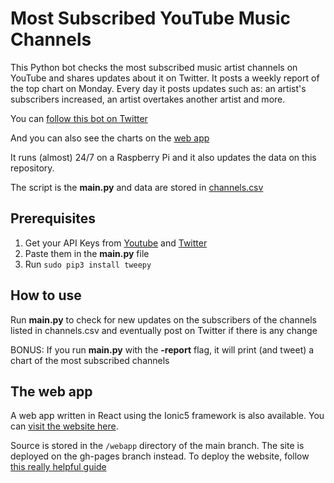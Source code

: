 # Most Subscribed YouTube Music Channels
This Python bot checks the most subscribed music artist channels on YouTube and shares updates about it on Twitter.
It posts a weekly report of the top chart on Monday. Every day it posts updates such as: an artist's subscribers increased, an artist overtakes another artist and more.

You can [follow this bot on Twitter](https://twitter.com/mostSubYTMusic?s=09)

And you can also see the charts on the [web app](https://marco97pa.github.io/MostSubYTMusicChannels/)


It runs (almost) 24/7 on a Raspberry Pi and it also updates the data on this repository.

The script is the **main.py** and data are stored in [channels.csv](https://github.com/marco97pa/MostSubYTMusicChannels/blob/master/channels.csv)

## Prerequisites
1. Get your API Keys from [Youtube](https://developers.google.com/youtube/v3/getting-started) and [Twitter](https://developer.twitter.com/en/docs)
2. Paste them in the **main.py** file
3. Run `sudo pip3 install tweepy`

## How to use
Run **main.py** to check for new updates on the subscribers of the channels listed in channels.csv and eventually post on Twitter if there is any change

BONUS: If you run **main.py** with the **-report** flag, it will print (and tweet) a chart of the most subscribed channels

## The web app
A web app written in React using the Ionic5 framework is also available. You can [visit the website here](https://marco97pa.github.io/MostSubYTMusicChannels/).

Source is stored in the `/webapp` directory of the main branch.
The site is deployed on the gh-pages branch instead.
To deploy the website, follow [this really helpful guide](https://github.com/gitname/react-gh-pages)
